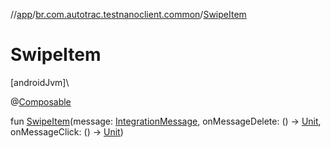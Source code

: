 //[app](../../index.md)/[br.com.autotrac.testnanoclient.common](index.md)/[SwipeItem](-swipe-item.md)

# SwipeItem

[androidJvm]\

@[Composable](https://developer.android.com/reference/kotlin/androidx/compose/runtime/Composable.html)

fun [SwipeItem](-swipe-item.md)(message: [IntegrationMessage](../br.com.autotrac.testnanoclient.dataRemote/-integration-message/index.md), onMessageDelete: () -&gt; [Unit](https://kotlinlang.org/api/latest/jvm/stdlib/kotlin/-unit/index.html), onMessageClick: () -&gt; [Unit](https://kotlinlang.org/api/latest/jvm/stdlib/kotlin/-unit/index.html))
